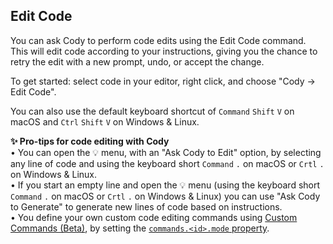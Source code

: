 ## Edit Code

<!-- todo -->

You can ask Cody to perform code edits using the Edit Code command. This will edit code according to your instructions, giving you the chance to retry the edit with a new prompt, undo, or accept the change.

To get started: select code in your editor, right click, and choose "Cody → Edit Code".

You can also use the default keyboard shortcut of `Command` `Shift` `V` on macOS and `Ctrl` `Shift` `V` on Windows & Linux.

**✨ Pro-tips for code editing with Cody**
<br>• You can open the 💡 menu, with an "Ask Cody to Edit" option, by selecting any line of code and using the keyboard short `Command` `.` on macOS or `Crtl` `.` on Windows & Linux.
<br>• If you start an empty line and open the 💡 menu (using the keyboard short `Command` `.` on macOS or `Crtl` `.` on Windows & Linux) you can use "Ask Cody to Generate" to generate new lines of code based on instructions.
<br>• You define your own custom code editing commands using [Custom Commands (Beta)](https://sourcegraph.com/docs/cody/custom-commands), by setting the [`commands.<id>.mode` property](https://docs.sourcegraph.com/cody/capabilities/commands#commands-id-mode).
